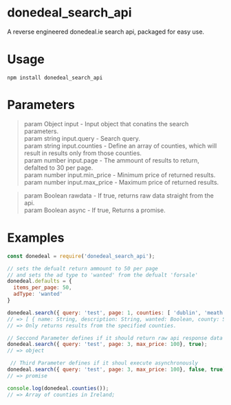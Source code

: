 # donedeal_search_api
A reverse engineered donedeal.ie search api, packaged for easy use.

# Usage
``` 
npm install donedeal_search_api 
```

# Parameters

> param Object input - Input object that conatins the search parameters.  
> param string input.query - Search query.   
> param string input.counties - Define an array of counties, which will result in results only from those counties.   
> param number input.page - The ammount of results to return, defalted to 30 per page.   
> param number input.min_price - Minimum price of returned results.   
> param number input.max_price - Maximum price of returned results.   

> param Boolean rawdata - If true, returns raw data straight from the api.  
> param Boolean async - If true, Returns a promise.  


# Examples

```javascript
const donedeal = require('donedeal_search_api');

// sets the defualt return ammount to 50 per page
// and sets the ad type to 'wanted' from the defualt 'forsale'
donedeal.defaults = {
  items_per_page: 50,
  adType: 'wanted'
}

donedeal.search({ query: 'test', page: 1, counties: [ 'dublin', 'meath', 'wicklow' ] min_price:10, max_price: 100});
// => [ { name: String, description: String, wanted: Boolean, county: String, price: Number, seller: String, url: String, img: String, seller_verification: { email: Boolean, phone: Boolean, allowedAccess: Boolean, bank: Boolean } }, ... ]
// => Only returns results from the specified counties.

// Seccond Parameter defines if it should return raw api response data
donedeal.search({ query: 'test', page: 3, max_price: 100}, true);
// => object

 // Third Parameter defines if it shoul execute asynchronously
donedeal.search({ query: 'test', page: 3, max_price: 100}, false, true);
// => promise

console.log(donedeal.counties());
// => Array of counties in Ireland;

```
